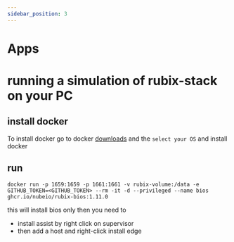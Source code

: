 ```yaml
---
sidebar_position: 3
---
```


# Apps

# running a simulation of rubix-stack on your PC

## install docker
To install docker go to docker [downloads](https://docs.docker.com/get-docker/) and the `select your OS` and install docker

## run
```
docker run -p 1659:1659 -p 1661:1661 -v rubix-volume:/data -e GITHUB_TOKEN=<GITHUB_TOKEN> --rm -it -d --privileged --name bios ghcr.io/nubeio/rubix-bios:1.11.0
```

this will install bios only
then you need to
* install assist by right click on supervisor
* then add a host and right-click install edge